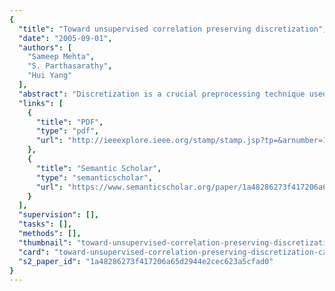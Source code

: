 ```yaml
---
{
  "title": "Toward unsupervised correlation preserving discretization",
  "date": "2005-09-01",
  "authors": [
    "Sameep Mehta",
    "S. Parthasarathy",
    "Hui Yang"
  ],
  "abstract": "Discretization is a crucial preprocessing technique used for a variety of data warehousing and mining tasks. In this paper, we present a novel PCA-based unsupervised algorithm for the discretization of continuous attributes in multivariate data sets. The algorithm leverages the underlying correlation structure in the data set to obtain the discrete intervals and ensures that the inherent correlations are preserved. Previous efforts on this problem are largely supervised and consider only piecewise correlation among attributes. We consider the correlation among continuous attributes and, at the same time, also take into account the interactions between continuous and categorical attributes. Our approach also extends easily to data sets containing missing values. We demonstrate the efficacy of the approach on real data sets and as a preprocessing step for both classification and frequent itemset mining tasks. We show that the intervals are meaningful and can uncover hidden patterns in data. We also show that large compression factors can be obtained on the discretized data sets. The approach is task independent, i.e., the same discretized data set can be used for different data mining tasks. Thus, the data sets can be discretized, compressed, and stored once and can be used again and again.",
  "links": [
    {
      "title": "PDF",
      "type": "pdf",
      "url": "http://ieeexplore.ieee.org/stamp/stamp.jsp?tp=&arnumber=1490525"
    },
    {
      "title": "Semantic Scholar",
      "type": "semanticscholar",
      "url": "https://www.semanticscholar.org/paper/1a48286273f417206a65d2944e2cec623a5cfad0"
    }
  ],
  "supervision": [],
  "tasks": [],
  "methods": [],
  "thumbnail": "toward-unsupervised-correlation-preserving-discretization-thumb.jpg",
  "card": "toward-unsupervised-correlation-preserving-discretization-card.jpg",
  "s2_paper_id": "1a48286273f417206a65d2944e2cec623a5cfad0"
}
---
```


